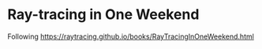 # Ray-tracing in One Weekend

Following https://raytracing.github.io/books/RayTracingInOneWeekend.html
